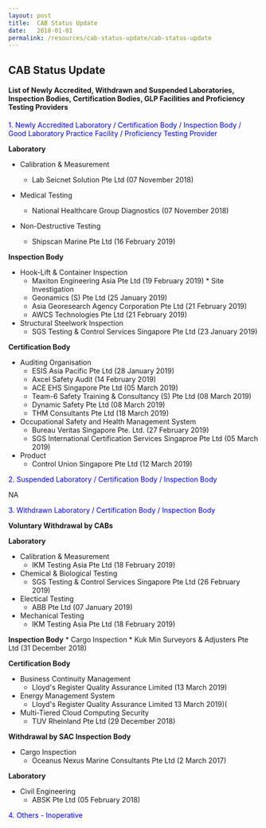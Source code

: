 ```yaml
---
layout: post
title:  CAB Status Update
date:   2018-01-01
permalink: /resources/cab-status-update/cab-status-update
---
```

## CAB Status Update

#### List of Newly Accredited, Withdrawn and Suspended Laboratories, Inspection Bodies, Certification Bodies, GLP Facilities and Proficiency Testing Providers
<p style="color:blue">1. Newly Accredited Laboratory / Certification Body / Inspection Body / Good Laboratory Practice Facility / Proficiency Testing Provider </p>

**Laboratory**
  * Calibration & Measurement
     * Lab Seicnet Solution Pte Ltd (07 November 2018)
     
  * Medical Testing
     * National Healthcare Group Diagnostics (07 November 2018)     
   
  * Non-Destructive Testing
     * Shipscan Marine Pte Ltd (16 February 2019)

**Inspection Body**

   * Hook-Lift & Container Inspection
     * Maxiton Engineering Asia Pte Ltd (19 February 2019)
    * Site Investigation
     * Geonamics (S) Pte Ltd (25 January 2019)
     * Asia Georesearch Agency Corporation Pte Ltd (21 February 2019)      
     * AWCS Technologies Pte Ltd (21 February 2019)
   * Structural Steelwork Inspection
     * SGS Testing & Control Services Singapore Pte Ltd (23 January 2019)
   
**Certification Body**   
   * Auditing Organisation 
     * ESIS Asia Pacific Pte Ltd (28 January 2019)  
     * Axcel Safety Audit (14 February 2019)  
     * ACE EHS Singapore Pte Ltd (05 March 2019)  
     * Team-6 Safety Training & Consultancy (S) Pte Ltd (08 March 2019)
     * Dynamic Safety Pte Ltd (08 March 2019)  
     * THM Consultants Pte Ltd (18 March 2019)  
   * Occupational Safety and Health Management System 
     * Bureau Veritas Singapore Pte. Ltd. (27 February 2019)
     * SGS International Certification Services Singaproe Pte Ltd (05 March 2019)
   * Product
     * Control Union Singapore Pte Ltd (12 March 2019)

 
<p style="color:blue">2. Suspended Laboratory / Certification Body / Inspection Body</p>
                                                 NA


<p style="color:blue">3. Withdrawn Laboratory / Certification Body / Inspection Body</p>

**Voluntary Withdrawal by CABs**

**Laboratory**

   * Calibration & Measurement
        * IKM Testing Asia Pte Ltd (18 February 2019)
   * Chemical & Biological Testing
        * SGS Testing & Control Services Singapore Pte Ltd (26 February 2019)
   * Electical Testing
        * ABB Pte Ltd (07 January 2019)
   * Mechanical Testing
        * IKM Testing Asia Pte Ltd (18 February 2019)
        
**Inspection Body**
     * Cargo Inspection
      * Kuk Min Surveyors & Adjusters Pte Ltd (31 December 2018)


**Certification Body**
  * Business Continuity Management
      * Lloyd's Register Quality Assurance Limited (13 March 2019)  
  * Energy Management System
      * Lloyd's Register Quality Assurance Limited 13 March 2019)(
  * Multi-Tiered Cloud Computing Security
      * TUV Rheinland Pte Ltd (29 December 2018)
  
**Withdrawal by SAC**
**Inspection Body**
   * Cargo Inspection
      * Oceanus Nexus Marine Consultants Pte Ltd (2 March 2017)
   
**Laboratory**
  * Civil Engineering
    * ABSK Pte Ltd (05 February 2018)

<p style="color:blue"> 4. Others - Inoperative</p>
